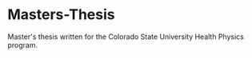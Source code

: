 # Masters-Thesis
 Master's thesis written for the Colorado State University Health Physics program.
